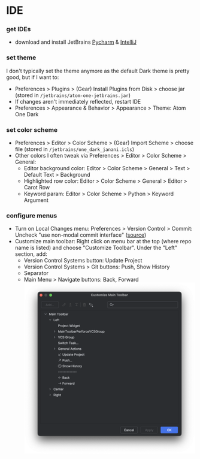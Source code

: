 # IDE
### get IDEs
- download and install JetBrains [Pycharm](https://www.jetbrains.com/pycharm/) & [IntelliJ](https://www.jetbrains.com/idea/)

### set theme
I don't typically set the theme anymore as the default Dark theme is pretty good, but if I want to:
- Preferences > Plugins > (Gear) Install Plugins from Disk > choose jar (stored in `/jetbrains/atom-one-jetbrains.jar`)
- If changes aren't immediately reflected, restart IDE
- Preferences > Appearance & Behavior > Appearance > Theme: Atom One Dark 

### set color scheme
- Preferences > Editor > Color Scheme > (Gear) Import Scheme > choose file (stored in `/jetbrains/one_dark_janani.icls`)
- Other colors I often tweak via Preferences > Editor > Color Scheme > General:
  - Editor background color: Editor > Color Scheme > General > Text > Default Text > Background
  - Highlighted row color: Editor > Color Scheme > General > Editor > Carot Row
  - Keyword param: Editor > Color Scheme > Python > Keyword Argument

### configure menus
- Turn on Local Changes menu: Preferences > Version Control > Commit: Uncheck "use non-modal commit interface" ([source](https://stackoverflow.com/questions/63942404/how-to-turn-on-local-changes-default-changelist-for-git-in-intellij))
- Customize main toolbar: Right click on menu bar at the top (where repo name is listed) and choose "Customize Toolbar". Under the "Left" section, add:
  - Version Control Systems button: Update Project 
  - Version Control Systems > Git buttons: Push, Show History
  - Separator
  - Main Menu > Navigate buttons: Back, Forward
  ![](/img/ide_main_toolbar_settings.png)
